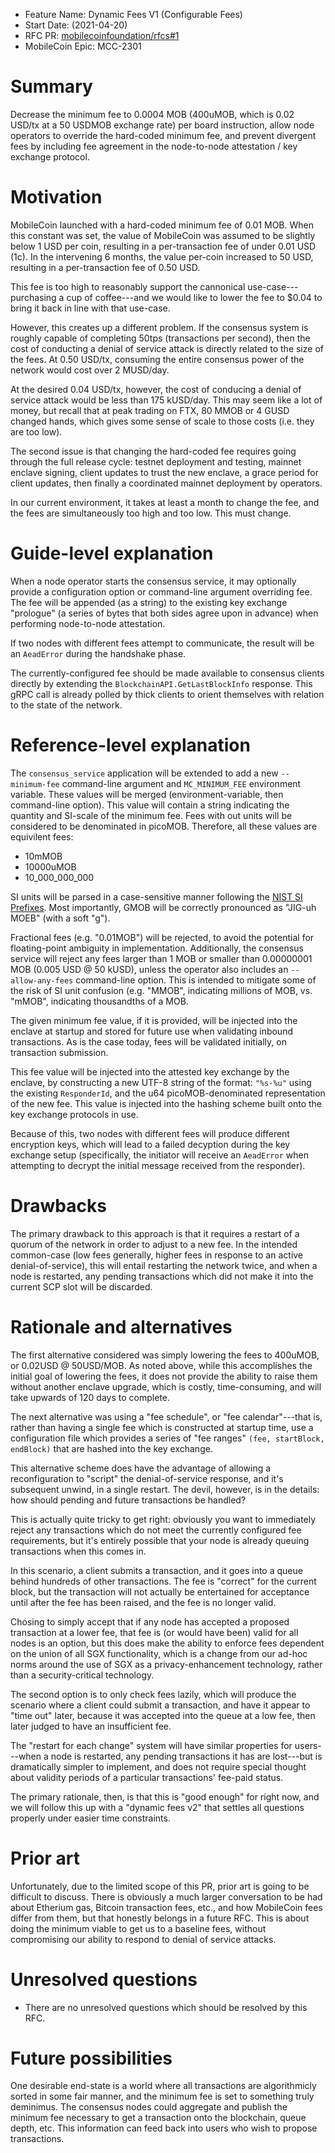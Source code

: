 - Feature Name: Dynamic Fees V1 (Configurable Fees)
- Start Date: (2021-04-20)
- RFC PR: [mobilecoinfoundation/rfcs#1](https://github.com/mobilecoinfoundation/rfcs/pull/1)
- MobileCoin Epic: MCC-2301

# Summary
[summary]: #summary

Decrease the minimum fee to 0.0004 MOB (400uMOB, which is 0.02 USD/tx at a 50 USDMOB exchange rate) per board instruction, allow node operators to override the hard-coded minimum fee, and prevent divergent fees by including fee agreement in the node-to-node attestation / key exchange protocol.

# Motivation
[motivation]: #motivation

MobileCoin launched with a hard-coded minimum fee of 0.01 MOB. When this constant was set, the value of MobileCoin was assumed to be slightly below 1 USD per coin, resulting in a per-transaction fee of under 0.01 USD (1c). In the intervening 6 months, the value per-coin increased to 50 USD, resulting in a per-transaction fee of 0.50 USD.

This fee is too high to reasonably support the cannonical use-case---purchasing a cup of coffee---and we would like to lower the fee to $0.04 to bring it back in line with that use-case.

However, this creates up a different problem. If the consensus system is roughly capable of completing 50tps (transactions per second), then the cost of conducting a denial of service attack is directly related to the size of the fees. At 0.50 USD/tx, consuming the entire consensus power of the network would cost over 2 MUSD/day.

At the desired 0.04 USD/tx, however, the cost of conducing a denial of service attack would be less than 175 kUSD/day. This may seem like a lot of money, but recall that at peak trading on FTX, 80 MMOB or 4 GUSD changed hands, which gives some sense of scale to those costs (i.e. they are too low).

The second issue is that changing the hard-coded fee requires going through the full release cycle: testnet deployment and testing, mainnet enclave signing, client updates to trust the new enclave, a grace period for client updates, then finally a coordinated mainnet deployment by operators.

In our current environment, it takes at least a month to change the fee, and the fees are simultaneously too high and too low. This must change.

# Guide-level explanation
[guide-level-explanation]: #guide-level-explanation

When a node operator starts the consensus service, it may optionally provide a configuration option or command-line argument overriding fee. The fee will be appended (as a string) to the existing key exchange "prologue" (a series of bytes that both sides agree upon in advance) when performing node-to-node attestation.

If two nodes with different fees attempt to communicate, the result will be an `AeadError` during the handshake phase.

The currently-configured fee should be made available to consensus clients directly by extending the `BlockchainAPI.GetLastBlockInfo` response. This gRPC call is already polled by thick clients to orient themselves with relation to the state of the network.

# Reference-level explanation
[reference-level-explanation]: #reference-level-explanation

The `consensus_service` application will be extended to add a new `--minimum-fee` command-line argument and `MC_MINIMUM_FEE` environment variable. These values will be merged (environment-variable, then command-line option). This value will contain a string indicating the quantity and SI-scale of the minimum fee. Fees with out units will be considered to be denominated in picoMOB. Therefore, all these values are equivilent fees:

- 10mMOB
- 10000uMOB
- 10_000_000_000

SI units will be parsed in a case-sensitive manner following the [NIST SI Prefixes](https://www.nist.gov/pml/weights-and-measures/metric-si-prefixes). Most importantly, GMOB will be correctly pronounced as "JIG-uh MOEB" (with a soft "g").

Fractional fees (e.g. "0.01MOB") will be rejected, to avoid the potential for floating-point ambiguity in implementation. Additionally, the consensus service will reject any fees larger than 1 MOB or smaller than 0.00000001 MOB (0.005 USD @ 50 kUSD), unless the operator also includes an `--allow-any-fees` command-line option. This is intended to mitigate some of the risk of SI unit confusion (e.g. "MMOB", indicating millions of MOB, vs. "mMOB", indicating thousandths of a MOB.

The given minimum fee value, if it is provided, will be injected into the enclave at startup and stored for future use when validating inbound transactions. As is the case today, fees will be validated initially, on transaction submission.

This fee value will be injected into the attested key exchange by the enclave, by constructing a new UTF-8 string of the format: `"%s-%u"` using the existing `ResponderId`, and the u64 picoMOB-denominated representation of the new fee. This value is injected into the hashing scheme built onto the key exchange protocols in use.

Because of this, two nodes with different fees will produce different encryption keys, which will lead to a failed decyption during the key exchange setup (specifically, the initiator will receive an `AeadError` when attempting to decrypt the initial message received from the responder).

# Drawbacks
[drawbacks]: #drawbacks

The primary drawback to this approach is that it requires a restart of a quorum of the network in order to adjust to a new fee. In the intended common-case (low fees generally, higher fees in response to an active denial-of-service), this will entail restarting the network twice, and when a node is restarted, any pending transactions which did not make it into the current SCP slot will be discarded.

# Rationale and alternatives
[rationale-and-alternatives]: #rationale-and-alternatives

The first alternative considered was simply lowering the fees to 400uMOB, or 0.02USD @ 50USD/MOB. As noted above, while this accomplishes the initial goal of lowering the fees, it does not provide the ability to raise them without another enclave upgrade, which is costly, time-consuming, and will take upwards of 120 days to complete.

The next alternative was using a "fee schedule", or "fee calendar"---that is, rather than having a single fee which is constructed at startup time, use a configuration file which provides a series of "fee ranges" `(fee, startBlock, endBlock)` that are hashed into the key exchange.

This alternative scheme does have the advantage of allowing a reconfiguration to "script" the denial-of-service response, and it's subsequent unwind, in a single restart. The devil, however, is in the details: how should pending and future transactions be handled?

This is actually quite tricky to get right: obviously you want to immediately reject any transactions which do not meet the currently configured fee requirements, but it's entirely possible that your node is already queuing transactions when this comes in.

In this scenario, a client submits a transaction, and it goes into a queue behind hundreds of other transactions. The fee is "correct" for the current block, but the transaction will not actually be entertained for acceptance until after the fee has been raised, and the fee is no longer valid.

Chosing to simply accept that if any node has accepted a proposed transaction at a lower fee, that fee is (or would have been) valid for all nodes is an option, but this does make the ability to enforce fees dependent on the union of all SGX functionality, which is a change from our ad-hoc norms around the use of SGX as a privacy-enhancement technology, rather than a security-critical technology.

The second option is to only check fees lazily, which will produce the scenario where a client could submit a transaction, and have it appear to "time out" later, because it was accepted into the queue at a low fee, then later judged to have an insufficient fee.

The "restart for each change" system will have similar properties for users---when a node is restarted, any pending transactions it has are lost---but is dramatically simpler to implement, and does not require special thought about validity periods of a particular transactions' fee-paid status.

The primary rationale, then, is that this is "good enough" for right now, and we will follow this up with a "dynamic fees v2" that settles all questions properly under easier time constraints.

# Prior art
[prior-art]: #prior-art

Unfortunately, due to the limited scope of this PR, prior art is going to be difficult to discuss. There is obviously a much larger conversation to be had about Etherium gas, Bitcoin transaction fees, etc., and how MobileCoin fees differ from them, but that honestly belongs in a future RFC. This is about doing the minimum viable to get us to a baseline fees, without compromising our ability to respond to denial of service attacks.

# Unresolved questions
[unresolved-questions]: #unresolved-questions

- There are no unresolved questions which should be resolved by this RFC.

# Future possibilities
[future-possibilities]: #future-possibilities

One desirable end-state is a world where all transactions are algorithmicly sorted in some fair manner, and the minimum fee is set to something truly deminimus. The consensus nodes could aggregate and publish the minimum fee necessary to get a transaction onto the blockchain, queue depth, etc. This information can feed back into users who wish to propose transactions.
